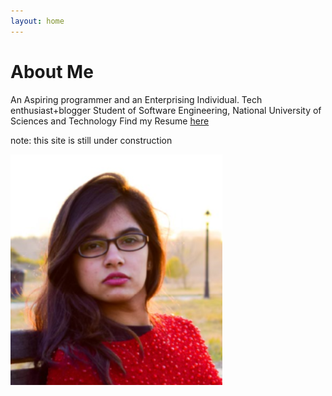```yaml
---
layout: home
---
```

      
# About Me

An Aspiring programmer and an Enterprising Individual. Tech enthusiast+blogger Student of Software Engineering, National University of Sciences and Technology
Find my Resume <a href="http://bit.ly/2uWmLtD">here</a>

note: this site is still under construction


<img  src="images/me.png" />
